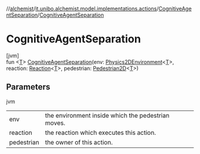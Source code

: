 //[alchemist](../../../index.md)/[it.unibo.alchemist.model.implementations.actions](../index.md)/[CognitiveAgentSeparation](index.md)/[CognitiveAgentSeparation](-cognitive-agent-separation.md)

# CognitiveAgentSeparation

[jvm]\
fun <[T](index.md)> [CognitiveAgentSeparation](-cognitive-agent-separation.md)(env: [Physics2DEnvironment](../../it.unibo.alchemist.model.interfaces.environments/-physics2-d-environment/index.md)<[T](index.md)>, reaction: [Reaction](../../it.unibo.alchemist.model.interfaces/-reaction/index.md)<[T](index.md)>, pedestrian: [Pedestrian2D](../../it.unibo.alchemist.model.interfaces/-pedestrian2-d/index.md)<[T](index.md)>)

## Parameters

jvm

| | |
|---|---|
| env | the environment inside which the pedestrian moves. |
| reaction | the reaction which executes this action. |
| pedestrian | the owner of this action. |
